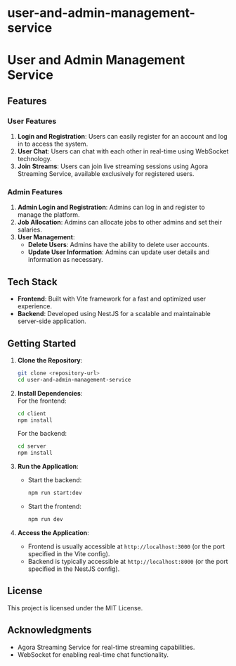 # user-and-admin-management-service
# User and Admin Management Service

## Features

### User Features
1. **Login and Registration**: Users can easily register for an account and log in to access the system.
2. **User Chat**: Users can chat with each other in real-time using WebSocket technology.
3. **Join Streams**: Users can join live streaming sessions using Agora Streaming Service, available exclusively for registered users.

### Admin Features
1. **Admin Login and Registration**: Admins can log in and register to manage the platform.
2. **Job Allocation**: Admins can allocate jobs to other admins and set their salaries.
3. **User Management**: 
   - **Delete Users**: Admins have the ability to delete user accounts.
   - **Update User Information**: Admins can update user details and information as necessary.

## Tech Stack
- **Frontend**: Built with Vite framework for a fast and optimized user experience.
- **Backend**: Developed using NestJS for a scalable and maintainable server-side application.

## Getting Started
1. **Clone the Repository**:  
   ```bash
   git clone <repository-url>
   cd user-and-admin-management-service
   ```

2. **Install Dependencies**:  
   For the frontend:
   ```bash
   cd client
   npm install
   ```
   For the backend:
   ```bash
   cd server
   npm install
   ```

3. **Run the Application**:
   - Start the backend:
     ```bash
     npm run start:dev
     ```
   - Start the frontend:
     ```bash
     npm run dev
     ```

4. **Access the Application**:  
   - Frontend is usually accessible at `http://localhost:3000` (or the port specified in the Vite config).
   - Backend is typically accessible at `http://localhost:8000` (or the port specified in the NestJS config).

## License
This project is licensed under the MIT License.

## Acknowledgments
- Agora Streaming Service for real-time streaming capabilities.
- WebSocket for enabling real-time chat functionality.
